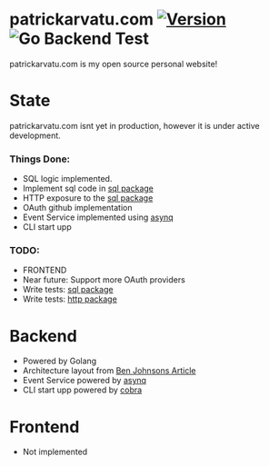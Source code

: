 # patrickarvatu.com [![Version](https://img.shields.io/badge/goversion-1.17.x-blue.svg)](https://golang.org) ![Go Backend Test](https://github.com/Lambels/patrickarvatu.com/workflows/Go%20Test%20&%20Build/badge.svg)
patrickarvatu.com is my open source personal website!

# State
patrickarvatu.com isnt yet in production, however it is under active development.

### Things Done:
- SQL logic implemented.
- Implement sql code in [sql package](https://github.com/Lambels/patrickarvatu.com/tree/master/sqlite)
- HTTP exposure to the [sql package](https://github.com/Lambels/patrickarvatu.com/tree/master/sqlite)
- OAuth github implementation
- Event Service implemented using [asynq](https://github.com/hibiken/asynq)
- CLI start upp

### TODO:
- FRONTEND
- Near future: Support more OAuth providers
- Write tests: [sql package](https://github.com/Lambels/patrickarvatu.com/tree/master/sqlite)
- Write tests: [http package](https://github.com/Lambels/patrickarvatu.com/tree/master/http)

# Backend
- Powered by Golang
- Architecture layout from [Ben Johnsons Article](https://github.com/benbjohnson/wtf)
- Event Service powered by [asynq](https://github.com/hibiken/asynq)
- CLI start upp powered by [cobra](https://github.com/spf13/cobra)

# Frontend
- Not implemented